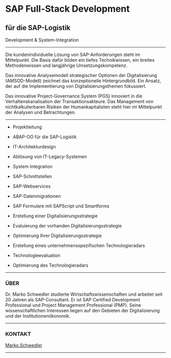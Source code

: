 # SAP Full-Stack Development 
## für die SAP-Logistik

Development & System-Integration

**************************************************************************

Die kundenindividuelle Lösung von SAP-Anforderungen steht im Mittelpunkt.
Die Basis dafür bilden ein tiefes Technikwissen, ein breites Methodenwissen und langjährige Umsetzungskompetenz.

Das innovative Analysemodell strategischer Optionen der Digitalisierung (AMSOD-Modell) zeichnet das konzeptionelle Hintergrundbild. Ein Ansatz, der auf die Implementierung von Digitalisierungsthemen fokussiert.

Das innovative Project-Governance System (PGS) innoviert in die Verhaltenskanalisation der Transaktionsakteure.
Das Management von nichtkalkulierbaren Risiken der Humankapitalisten steht hier im Mittelpunkt der Analysen und Betrachtungen.

**************************************************************************

- Projektleitung
- ABAP-OO für die SAP-Logistik
- IT-Architekturdesign
- Ablösung von IT-Legacy-Systemen
- System Integration
- SAP-Schnittstellen
- SAP-Webservices
- SAP-Datenmigrationen
- SAP Formulare mit SAPScript und Smartforms

- Erstellung einer Digitalisierungsstrategie
- Evaluierung der vorhanden Digitalisierungsstrategie
- Optimierung Ihrer Digitalisierungsstrategie
- Erstellung eines unternehmensspezifischen Technologieradars
- Technologieevaluation
- Optimierung des Technologieradars

**************************************************************************

### ÜBER
Dr. Marko Schwedler studierte Wirtschaftswissenschaften und arbeitet seit 20 Jahren als SAP-Consultant.
Er ist SAP Certified Development Professional und Project Management Professional (PMP).
Seine wissenschaftlichen Interessen liegen auf den Gebieten der Digitalisierung und der Institutionenökonomik.

**************************************************************************

### KONTAKT
[Marko.Schwedler](mailto:marko.schwedler@msbetech.com)

**************************************************************************


